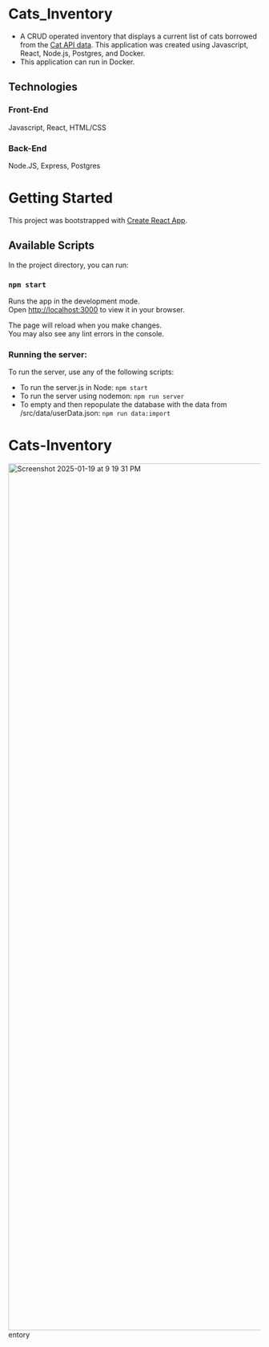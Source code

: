 # Cats_Inventory

* A CRUD operated inventory that displays a current list of cats borrowed from the [Cat API data](https://thecatapi.com/). 
  This application was created using Javascript, React, Node.js, Postgres, and Docker.
* This application can run in Docker.

## Technologies

### Front-End
Javascript, React, HTML/CSS

### Back-End
Node.JS, Express, Postgres

# Getting Started

This project was bootstrapped with [Create React App](https://github.com/facebook/create-react-app).

## Available Scripts

In the project directory, you can run:

### `npm start`

Runs the app in the development mode.\
Open [http://localhost:3000](http://localhost:3000) to view it in your browser.

The page will reload when you make changes.\
You may also see any lint errors in the console.

### Running the server:

To run the server, use any of the following scripts:

- To run the server.js in Node:
  `npm start`
- To run the server using nodemon:
  `npm run server`
- To empty and then repopulate the database with the data from /src/data/userData.json:
  `npm run data:import`
# Cats-Inventory
<img width="1728" alt="Screenshot 2025-01-19 at 9 19 31 PM" src="https://github.com/user-attachments/assets/eaad511c-fa7b-4847-9a32-aa3468677767" />
entory

